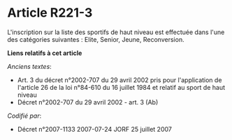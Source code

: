 # Article R221-3

L'inscription sur la liste des sportifs de haut niveau est effectuée dans l'une des catégories suivantes : Elite, Senior,
Jeune, Reconversion.

**Liens relatifs à cet article**

_Anciens textes_:

  - Art. 3 du décret n°2002-707 du 29 avril 2002 pris pour l'application de l'article 26 de la loi n°84-610 du 16 juillet 1984 et relatif au sport de haut niveau
  - Décret n°2002-707 du 29 avril 2002 - art. 3 (Ab)

_Codifié par_:

  - Décret n°2007-1133 2007-07-24 JORF 25 juillet 2007
